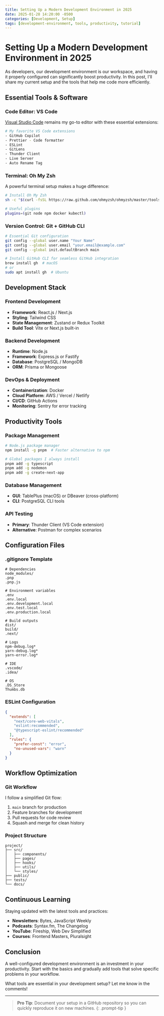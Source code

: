 ```yaml
---
title: Setting Up a Modern Development Environment in 2025
date: 2025-01-28 14:20:00 -0500
categories: [Development, Setup]
tags: [development-environment, tools, productivity, tutorial]
---
```


# Setting Up a Modern Development Environment in 2025

As developers, our development environment is our workspace, and having it properly configured can significantly boost productivity. In this post, I'll share my current setup and the tools that help me code more efficiently.

## Essential Tools & Software

### Code Editor: VS Code
[Visual Studio Code](https://code.visualstudio.com/) remains my go-to editor with these essential extensions:

```bash
# My favorite VS Code extensions
- GitHub Copilot
- Prettier - Code formatter
- ESLint
- GitLens
- Thunder Client
- Live Server
- Auto Rename Tag
```

### Terminal: Oh My Zsh
A powerful terminal setup makes a huge difference:

```bash
# Install Oh My Zsh
sh -c "$(curl -fsSL https://raw.github.com/ohmyzsh/ohmyzsh/master/tools/install.sh)"

# Useful plugins
plugins=(git node npm docker kubectl)
```

### Version Control: Git + GitHub CLI
```bash
# Essential Git configuration
git config --global user.name "Your Name"
git config --global user.email "your.email@example.com"
git config --global init.defaultBranch main

# Install GitHub CLI for seamless GitHub integration
brew install gh  # macOS
# or
sudo apt install gh  # Ubuntu
```

## Development Stack

### Frontend Development
- **Framework**: React.js / Next.js
- **Styling**: Tailwind CSS
- **State Management**: Zustand or Redux Toolkit
- **Build Tool**: Vite or Next.js built-in

### Backend Development
- **Runtime**: Node.js
- **Framework**: Express.js or Fastify
- **Database**: PostgreSQL / MongoDB
- **ORM**: Prisma or Mongoose

### DevOps & Deployment
- **Containerization**: Docker
- **Cloud Platform**: AWS / Vercel / Netlify
- **CI/CD**: GitHub Actions
- **Monitoring**: Sentry for error tracking

## Productivity Tools

### Package Management
```bash
# Node.js package manager
npm install -g pnpm  # Faster alternative to npm

# Global packages I always install
pnpm add -g typescript
pnpm add -g nodemon
pnpm add -g create-next-app
```

### Database Management
- **GUI**: TablePlus (macOS) or DBeaver (cross-platform)
- **CLI**: PostgreSQL CLI tools

### API Testing
- **Primary**: Thunder Client (VS Code extension)
- **Alternative**: Postman for complex scenarios

## Configuration Files

### .gitignore Template
```gitignore
# Dependencies
node_modules/
.pnp
.pnp.js

# Environment variables
.env
.env.local
.env.development.local
.env.test.local
.env.production.local

# Build outputs
dist/
build/
.next/

# Logs
npm-debug.log*
yarn-debug.log*
yarn-error.log*

# IDE
.vscode/
.idea/

# OS
.DS_Store
Thumbs.db
```

### ESLint Configuration
```json
{
  "extends": [
    "next/core-web-vitals",
    "eslint:recommended",
    "@typescript-eslint/recommended"
  ],
  "rules": {
    "prefer-const": "error",
    "no-unused-vars": "warn"
  }
}
```

## Workflow Optimization

### Git Workflow
I follow a simplified Git flow:
1. `main` branch for production
2. Feature branches for development
3. Pull requests for code review
4. Squash and merge for clean history

### Project Structure
```
project/
├── src/
│   ├── components/
│   ├── pages/
│   ├── hooks/
│   ├── utils/
│   └── styles/
├── public/
├── tests/
└── docs/
```

## Continuous Learning

Staying updated with the latest tools and practices:
- **Newsletters**: Bytes, JavaScript Weekly
- **Podcasts**: Syntax.fm, The Changelog
- **YouTube**: Fireship, Web Dev Simplified
- **Courses**: Frontend Masters, Pluralsight

## Conclusion

A well-configured development environment is an investment in your productivity. Start with the basics and gradually add tools that solve specific problems in your workflow.

What tools are essential in your development setup? Let me know in the comments!

---

> **Pro Tip**: Document your setup in a GitHub repository so you can quickly reproduce it on new machines.
{: .prompt-tip }
